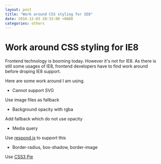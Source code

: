 ```yaml
---
layout: post
title: "Work around CSS styling for IE8"
date: 2016-12-03 20:33:00 +0800
categories: others
---
```


# Work around CSS styling for IE8

Frontend technology is booming today. However it's not for IE8. 
As there is still some usages of IE8, frontend developers have to find work around before droping IE8 support.

Here are some work around I am using.

* Cannot support SVG

Use image files as fallback

* Background opacity with rgba

Add fallback which do not use opacity

* Media query

Use [respond.js](https://github.com/scottjehl/Respond) to support this

* Border-radius, box-shadow, border-image

Use [CSS3 Pie](http://css3pie.com/)


